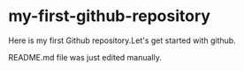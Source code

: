 # my-first-github-repository
Here is my first Github repository.Let's get started with github.

README.md file was just edited manually.
